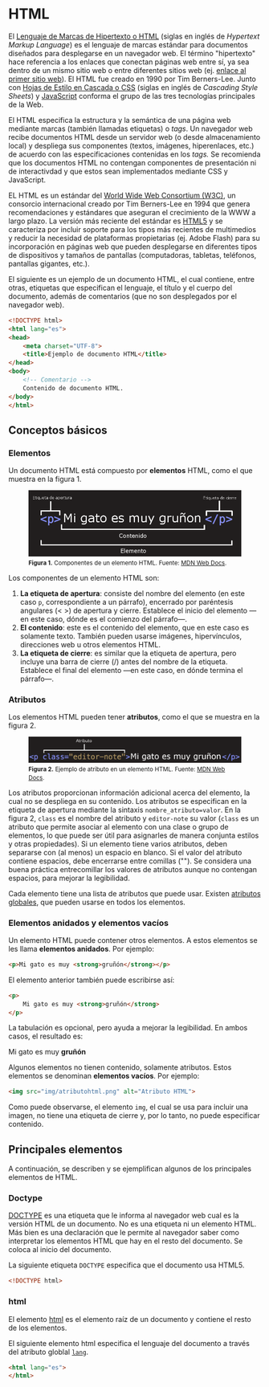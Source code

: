 # HTML
El [Lenguaje de Marcas de Hipertexto o HTML](https://html.spec.whatwg.org/) (siglas en inglés de *Hypertext Markup Language*) es el lenguaje de marcas estándar para documentos diseñados para desplegarse en un navegador web.  El término "hipertexto" hace referencia a los enlaces que conectan páginas web entre sí, ya sea dentro de un mismo sitio web o entre diferentes sitios web (ej. [enlace al primer sitio web](http://info.cern.ch/)). El HTML fue creado en 1990 por Tim Berners-Lee. Junto con [Hojas de Estilo en Cascada o CSS](https://www.w3.org/TR/CSS/#css) (siglas en inglés de *Cascading Style Sheets*) y [JavaScript](https://es.wikipedia.org/wiki/JavaScript) conforma el grupo de las tres tecnologías principales de la Web.

El HTML especifica la estructura y la semántica de una página web mediante marcas (también llamadas etiquetas) o *tags*. Un navegador web recibe documentos HTML desde un servidor web (o desde almacenamiento local) y despliega sus componentes (textos, imágenes, hiperenlaces, etc.) de acuerdo con las especificaciones contenidas en los *tags.* Se recomienda que los documentos HTML no contengan componentes de presentación ni de interactivdad y que estos sean implementados mediante CSS y JavaScript.

EL HTML es un estándar del [World Wide Web Consortium (W3C)](https://www.w3.org/), un consorcio internacional creado por Tim Berners-Lee en 1994 que genera recomendaciones y estándares que aseguran el crecimiento de la WWW a largo plazo. La versión más reciente del estándar es [HTML5](https://www.w3.org/TR/2017/REC-html52-20171214/) y se caracteriza por incluir soporte para los tipos más recientes de multimedios y reducir la necesidad de plataformas propietarias (ej. Adobe Flash) para su incorporación en páginas web que pueden desplegarse en diferentes tipos de dispositivos y tamaños de pantallas (computadoras, tabletas, teléfonos, pantallas gigantes, etc.).

El siguiente es un ejemplo de un documento HTML, el cual contiene, entre otras, etiquetas que especifican el lenguaje, el título y el cuerpo del documento, además de comentarios (que no son desplegados por el navegador web).
```html
<!DOCTYPE html>
<html lang="es">
<head>
    <meta charset="UTF-8">
    <title>Ejemplo de documento HTML</title>     
</head>
<body>
    <!-- Comentario -->
    Contenido de documento HTML.
</body>
</html>
```

## Conceptos básicos
### Elementos
Un documento HTML está compuesto por **elementos** HTML, como el que muestra en la figura 1.

<p>
  <figure>
    <img src="img/elementohtml.png" alt="Elemento HTML">
    <figcaption>
      <small>
        <strong>Figura 1.</strong> Componentes de un elemento HTML. Fuente: <a href="https://developer.mozilla.org/es/docs/Learn/Getting_started_with_the_web/HTML_basics">MDN Web Docs</a>.
      </small>
    </figcaption>
  </figure>  
<p>
  
Los componentes de un elemento HTML son:

1. <strong>La etiqueta de apertura</strong>: consiste del nombre del elemento (en este caso ```p```, correspondiente a un párrafo), encerrado por paréntesis angulares (< >) de apertura y cierre. Establece el inicio del elemento —en este caso, dónde es el comienzo del párrafo—.
2. <strong>El contenido</strong>: este es el contenido del elemento, que en este caso es solamente texto. También pueden usarse imágenes, hipervínculos, direcciones web u otros elementos HTML.
3. <strong>La etiqueta de cierre</strong>: es similar que la etiqueta de apertura, pero incluye una barra de cierre (/) antes del nombre de la etiqueta. Establece el final del elemento —en este caso, en dónde termina el párrafo—.

### Atributos
Los elementos HTML pueden tener **atributos**, como el que se muestra en la figura 2.

<p>
  <figure>
    <img src="img/atributohtml.png" alt="Atributo HTML">
    <figcaption>
      <small>
        <strong>Figura 2.</strong> Ejemplo de atributo en un elemento HTML. Fuente: <a href="https://developer.mozilla.org/es/docs/Learn/Getting_started_with_the_web/HTML_basics">MDN Web Docs</a>.
      </small>
    </figcaption>
  </figure>  
<p>
  
Los atributos proporcionan información adicional acerca del elemento, la cual no se despliega en su contenido. Los atributos se especifican en la etiqueta de apertura mediante la sintaxis ```nombre_atributo=valor```. En la figura 2, ```class``` es el nombre del atributo y ```editor-note``` su valor (```class``` es un atributo que permite asociar al elemento con una clase o grupo de elementos, lo que puede ser útil para asignarles de manera conjunta estilos y otras propiedades). Si un elemento tiene varios atributos, deben separarse con (al menos) un espacio en blanco. Si el valor del atributo contiene espacios, debe encerrarse entre comillas (""). Se considera una buena práctica entrecomillar los valores de atributos aunque no contengan espacios, para mejorar la legibilidad.

Cada elemento tiene una lista de atributos que puede usar. Existen [atributos globales](https://developer.mozilla.org/es/docs/Web/HTML/Global_attributes), que pueden usarse en todos los elementos.

### Elementos anidados y elementos vacíos
Un elemento HTML puede contener otros elementos. A estos elementos se les llama **elementos anidados**. Por ejemplo:
```html
<p>Mi gato es muy <strong>gruñón</strong></p>
```

El elemento anterior también puede escribirse así:
```html
<p>
    Mi gato es muy <strong>gruñón</strong>
</p>
```

La tabulación es opcional, pero ayuda a mejorar la legibilidad. En ambos casos, el resultado es:
<p>Mi gato es muy <strong>gruñón</strong></p>

Algunos elementos no tienen contenido, solamente atributos. Estos elementos se denominan **elementos vacíos**. Por ejemplo:

```html
<img src="img/atributohtml.png" alt="Atributo HTML">
```

Como puede observarse, el elemento ```img```, el cual se usa para incluir una imagen, no tiene una etiqueta de cierre y, por lo tanto, no puede especificar contenido.

## Principales elementos
A continuación, se describen y se ejemplifican algunos de los principales elementos de HTML.

### Doctype
[DOCTYPE](https://developer.mozilla.org/en-US/docs/Glossary/Doctype) es una etiqueta que le informa al navegador web cual es la versión HTML de un documento. No es una etiqueta ni un elemento HTML. Más bien es una declaración que le permite al navegador saber como interpretar los elementos HTML que hay en el resto del documento. Se coloca al inicio del documento.

La siguiente etiqueta ```DOCTYPE``` especifica que el documento usa HTML5.
```html
<!DOCTYPE html>
```

### html
El elemento [html](https://developer.mozilla.org/en-US/docs/Web/HTML/Element/html) es el elemento raíz de un documento y contiene el resto de los elementos.

El siguiente elemento html especifica el lenguaje del documento a través del atributo globlal [```lang```](https://developer.mozilla.org/es/docs/Web/HTML/Global_attributes/lang).
```html
<html lang="es">
</html>
```


